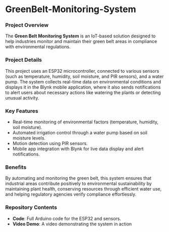 # GreenBelt-Monitoring-System

### Project Overview
The **Green Belt Monitoring System** is an IoT-based solution designed to help industries monitor and maintain their green belt areas in compliance with environmental regulations. 

### Project Details
This project uses an ESP32 microcontroller, connected to various sensors (such as temperature, humidity, soil moisture, and PIR sensors), and a water pump. The system collects real-time data on environmental conditions and displays it in the Blynk mobile application, where it also sends notifications to alert users about necessary actions like watering the plants or detecting unusual activity.

### Key Features
- Real-time monitoring of environmental factors (temperature, humidity, soil moisture).
- Automated irrigation control through a water pump based on soil moisture levels.
- Motion detection using PIR sensors.
- Mobile app integration with Blynk for live data display and alert notifications.

### Benefits
By automating and monitoring the green belt, this system ensures that industrial areas contribute positively to environmental sustainability by maintaining plant health, conserving resources through efficient water use, and helping regulatory agencies verify compliance effortlessly.

### Repository Contents
- **Code**: Full Arduino code for the ESP32 and sensors.
- **Video Demo**: A video demonstrating the system in action




